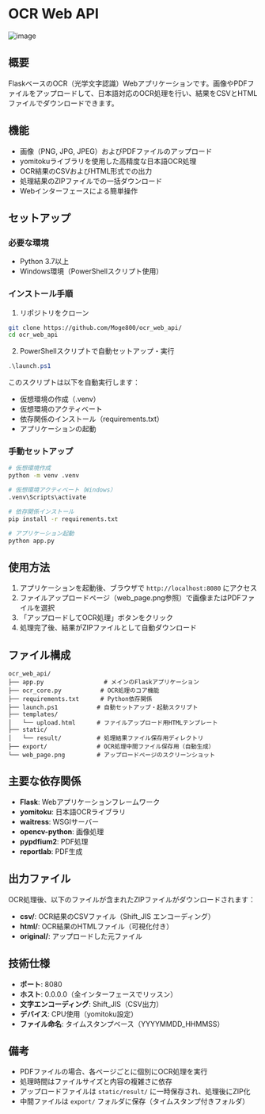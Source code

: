 # OCR Web API
![image](https://github.com/Moge800/ocr_web_api/blob/main/web_page.png>raw=true)
## 概要
FlaskベースのOCR（光学文字認識）Webアプリケーションです。画像やPDFファイルをアップロードして、日本語対応のOCR処理を行い、結果をCSVとHTMLファイルでダウンロードできます。

## 機能
- 画像（PNG, JPG, JPEG）およびPDFファイルのアップロード
- yomitokuライブラリを使用した高精度な日本語OCR処理
- OCR結果のCSVおよびHTML形式での出力
- 処理結果のZIPファイルでの一括ダウンロード
- Webインターフェースによる簡単操作

## セットアップ

### 必要な環境
- Python 3.7以上
- Windows環境（PowerShellスクリプト使用）

### インストール手順

1. リポジトリをクローン
```bash
git clone https://github.com/Moge800/ocr_web_api/
cd ocr_web_api
```

2. PowerShellスクリプトで自動セットアップ・実行
```powershell
.\launch.ps1
```

このスクリプトは以下を自動実行します：
- 仮想環境の作成（.venv）
- 仮想環境のアクティベート
- 依存関係のインストール（requirements.txt）
- アプリケーションの起動

### 手動セットアップ
```bash
# 仮想環境作成
python -m venv .venv

# 仮想環境アクティベート（Windows）
.venv\Scripts\activate

# 依存関係インストール
pip install -r requirements.txt

# アプリケーション起動
python app.py
```

## 使用方法

1. アプリケーションを起動後、ブラウザで `http://localhost:8080` にアクセス
2. ファイルアップロードページ（web_page.png参照）で画像またはPDFファイルを選択
3. 「アップロードしてOCR処理」ボタンをクリック
4. 処理完了後、結果がZIPファイルとして自動ダウンロード

## ファイル構成

```
ocr_web_api/
├── app.py                 # メインのFlaskアプリケーション
├── ocr_core.py           # OCR処理のコア機能
├── requirements.txt      # Python依存関係
├── launch.ps1           # 自動セットアップ・起動スクリプト
├── templates/
│   └── upload.html      # ファイルアップロード用HTMLテンプレート
├── static/
│   └── result/          # 処理結果ファイル保存用ディレクトリ
├── export/              # OCR処理中間ファイル保存用（自動生成）
└── web_page.png         # アップロードページのスクリーンショット
```

## 主要な依存関係

- **Flask**: Webアプリケーションフレームワーク
- **yomitoku**: 日本語OCRライブラリ
- **waitress**: WSGIサーバー
- **opencv-python**: 画像処理
- **pypdfium2**: PDF処理
- **reportlab**: PDF生成

## 出力ファイル

OCR処理後、以下のファイルが含まれたZIPファイルがダウンロードされます：

- **csv/**: OCR結果のCSVファイル（Shift_JIS エンコーディング）
- **html/**: OCR結果のHTMLファイル（可視化付き）
- **original/**: アップロードした元ファイル

## 技術仕様

- **ポート**: 8080
- **ホスト**: 0.0.0.0（全インターフェースでリッスン）
- **文字エンコーディング**: Shift_JIS（CSV出力）
- **デバイス**: CPU使用（yomitoku設定）
- **ファイル命名**: タイムスタンプベース（YYYYMMDD_HHMMSS）

## 備考

- PDFファイルの場合、各ページごとに個別にOCR処理を実行
- 処理時間はファイルサイズと内容の複雑さに依存
- アップロードファイルは `static/result/` に一時保存され、処理後にZIP化
- 中間ファイルは `export/` フォルダに保存（タイムスタンプ付きフォルダ）
